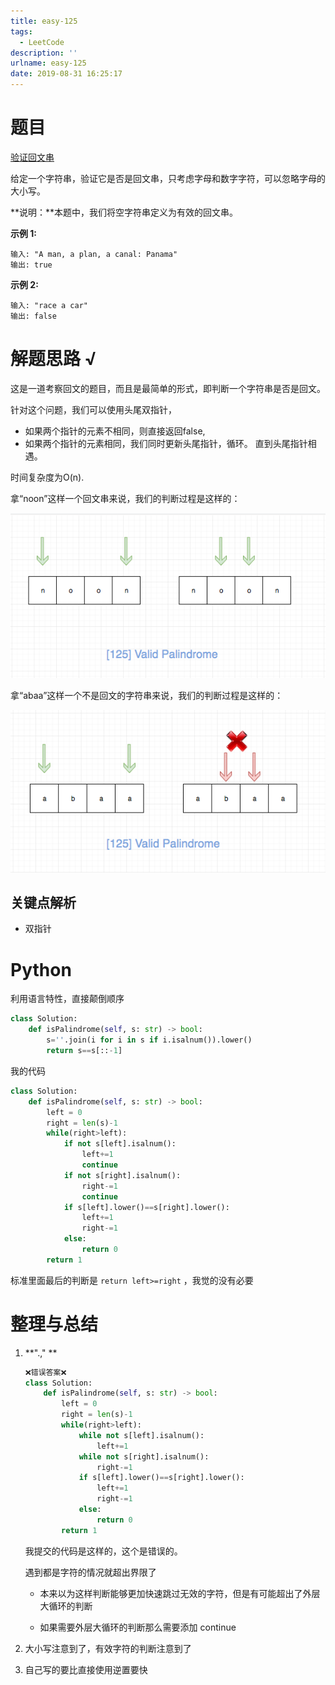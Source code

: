 ```yaml
---
title: easy-125
tags:
  - LeetCode
description: ''
urlname: easy-125
date: 2019-08-31 16:25:17
---
```


# 题目

[验证回文串](https://leetcode-cn.com/problems/valid-palindrome/)

给定一个字符串，验证它是否是回文串，只考虑字母和数字字符，可以忽略字母的大小写。

**说明：**本题中，我们将空字符串定义为有效的回文串。

**示例 1:**

```
输入: "A man, a plan, a canal: Panama"
输出: true
```

**示例 2:**

```
输入: "race a car"
输出: false
```

# 解题思路 √

这是一道考察回文的题目，而且是最简单的形式，即判断一个字符串是否是回文。

针对这个问题，我们可以使用头尾双指针，

- 如果两个指针的元素不相同，则直接返回false,
- 如果两个指针的元素相同，我们同时更新头尾指针，循环。 直到头尾指针相遇。

时间复杂度为O(n).

拿“noon”这样一个回文串来说，我们的判断过程是这样的：

[![125.valid-palindrome-1](easy-125/125.valid-palindrome-1.png)](https://github.com/azl397985856/leetcode/blob/master/assets/problems/125.valid-palindrome-1.png)

拿“abaa”这样一个不是回文的字符串来说，我们的判断过程是这样的：

[![125.valid-palindrome-2](easy-125/125.valid-palindrome-2.png)](https://github.com/azl397985856/leetcode/blob/master/assets/problems/125.valid-palindrome-2.png)

## 关键点解析

- 双指针

# Python

利用语言特性，直接颠倒顺序

```python
class Solution:
    def isPalindrome(self, s: str) -> bool:
        s=''.join(i for i in s if i.isalnum()).lower()
        return s==s[::-1]
```

我的代码

```python
class Solution:
    def isPalindrome(self, s: str) -> bool:
        left = 0
        right = len(s)-1
        while(right>left):
            if not s[left].isalnum():
                left+=1
                continue
            if not s[right].isalnum():
                right-=1
                continue
            if s[left].lower()==s[right].lower():
                left+=1
                right-=1
            else:
                return 0
        return 1
```

标准里面最后的判断是 `return left>=right` ，我觉的没有必要

# 整理与总结

1. **".," **  

   ```python
   ❌错误答案❌
   class Solution:
       def isPalindrome(self, s: str) -> bool:
           left = 0
           right = len(s)-1
           while(right>left):
               while not s[left].isalnum():
                   left+=1
               while not s[right].isalnum():
                   right-=1
               if s[left].lower()==s[right].lower():
                   left+=1
                   right-=1
               else:
                   return 0
           return 1
   ```

   我提交的代码是这样的，这个是错误的。

   遇到都是字符的情况就超出界限了

   - 本来以为这样判断能够更加快速跳过无效的字符，但是有可能超出了外层大循环的判断

   - 如果需要外层大循环的判断那么需要添加 continue

2. 大小写注意到了，有效字符的判断注意到了

3. 自己写的要比直接使用逆置要快

   

